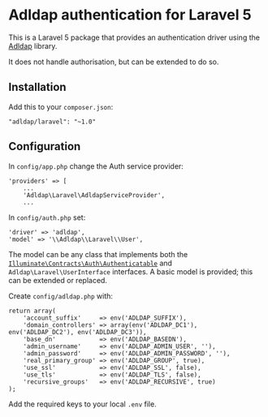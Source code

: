 Adldap authentication for Laravel 5
===================================

This is a Laravel 5 package that provides an authentication driver using the
[Adldap](https://github.com/adldap2/adldap2) library.

It does not handle authorisation, but can be extended to do so.

## Installation

Add this to your `composer.json`:

    "adldap/laravel": "~1.0"

## Configuration

In `config/app.php` change the Auth service provider:

    'providers' => [
        ...
        'Adldap\Laravel\AdldapServiceProvider',
        ...

In `config/auth.php` set:

    'driver' => 'adldap',
    'model' => '\\Adldap\\Laravel\\User',

The model can be any class that implements both the
[`Illuminate\Contracts\Auth\Authenticatable`](http://laravel.com/api/5.0/Illuminate/Contracts/Auth/Authenticatable.html)
and `Adldap\Laravel\UserInterface` interfaces.
A basic model is provided; this can be extended or replaced.

Create `config/adldap.php` with:

    return array(
        'account_suffix'     => env('ADLDAP_SUFFIX'),
        'domain_controllers' => array(env('ADLDAP_DC1'), env('ADLDAP_DC2'), env('ADLDAP_DC3')),
        'base_dn'            => env('ADLDAP_BASEDN'),
        'admin_username'     => env('ADLDAP_ADMIN_USER', ''),
        'admin_password'     => env('ADLDAP_ADMIN_PASSWORD', ''),
        'real_primary_group' => env('ADLDAP_GROUP', true),
        'use_ssl'            => env('ADLDAP_SSL', false),
        'use_tls'            => env('ADLDAP_TLS', false),
        'recursive_groups'   => env('ADLDAP_RECURSIVE', true)
    );

Add the required keys to your local `.env` file.
